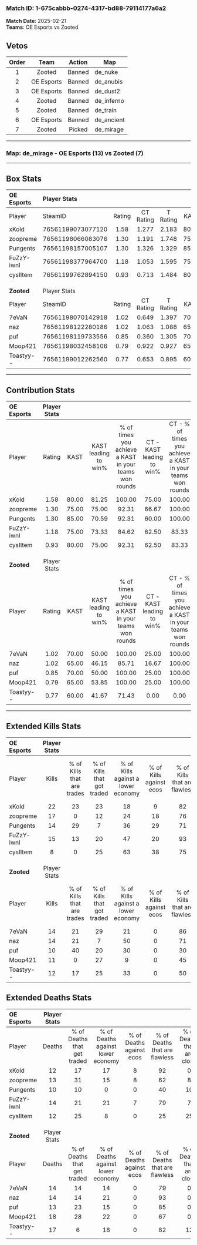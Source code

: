 ### Match ID: 1-675cabbb-0274-4317-bd88-79114177a6a2  
**Match Date**: 2025-02-21  
**Teams**: OE Esports vs Zooted  

## Vetos  

| Order | Team | Action | Map |
| :---: | :--: | :----: | --- |
| 1 | Zooted | Banned | de_nuke |
| 2 | OE Esports | Banned | de_anubis |
| 3 | OE Esports | Banned | de_dust2 |
| 4 | Zooted | Banned | de_inferno |
| 5 | Zooted | Banned | de_train |
| 6 | OE Esports | Banned | de_ancient |
| 7 | Zooted | Picked | de_mirage |

---  

### **Map**: de_mirage - OE Esports (13) vs Zooted (7)  
---  

## Box Stats  

| **OE Esports** | Player Stats      |        |           |          |       |      |       |         |        |      |     |
| :- | :- | :-: | :-: | :-: | :-: | :-: | :-: | :-: | :-: | :-: | :-: |
| Player         | SteamID           | Rating | CT Rating | T Rating | KAST  | ADR  | Kills | Assists | Deaths | K/D  | HS% |
| xKold          | 76561199073077120 |  1.58  |   1.277   |  2.183   | 80.00 | 89.6 |  22   |    4    |   12   | 1.83 | 31  |
| zoopreme       | 76561198066083076 |  1.30  |   1.191   |  1.748   | 75.00 | 87.6 |  17   |    4    |   13   | 1.31 | 58  |
| Pungents       | 76561198157005107 |  1.30  |   1.326   |  1.329   | 85.00 | 73.5 |  14   |    9    |   10   | 1.40 | 42  |
| FuZzY-iwnl     | 76561198377964700 |  1.18  |   1.053   |  1.595   | 75.00 | 85.5 |  15   |    5    |   14   | 1.07 | 33  |
| cysIItem       | 76561199762894150 |  0.93  |   0.713   |  1.484   | 80.00 | 67.7 |   8   |    9    |   12   | 0.67 | 75  |
|                |                   |        |           |          |       |      |       |         |        |      |     |
|                |                   |        |           |          |       |      |       |         |        |      |     |
|                |                   |        |           |          |       |      |       |         |        |      |     |
| **Zooted**     | Player Stats      |        |           |          |       |      |       |         |        |      |     |
| Player         | SteamID           | Rating | CT Rating | T Rating | KAST  | ADR  | Kills | Assists | Deaths | K/D  | HS% |
| 7eVaN          | 76561198070142918 |  1.02  |   0.649   |  1.397   | 70.00 | 63.9 |  14   |    3    |   14   | 1.00 | 50  |
| naz            | 76561198122280186 |  1.02  |   1.063   |  1.088   | 65.00 | 74.9 |  14   |    2    |   14   | 1.00 | 50  |
| puf            | 76561198119733556 |  0.85  |   0.360   |  1.305   | 70.00 | 54.3 |  10   |    3    |   13   | 0.77 | 30  |
| Moop421        | 76561198032458106 |  0.79  |   0.922   |  0.927   | 65.00 | 73.1 |  11   |    4    |   18   | 0.61 | 90  |
| Toastyy--      | 76561199012262560 |  0.77  |   0.653   |  0.895   | 60.00 | 62.7 |  12   |    1    |   17   | 0.71 | 66  |
---  

## Contribution Stats  

| **OE Esports** | Player Stats |       |                      |                                                        |                           |                                                             |                          |                                                            |
| :- | :-: | :-: | :-: | :-: | :-: | :-: | :-: | :-: |
| Player         |    Rating    | KAST  | KAST leading to win% | % of times you achieve a KAST in your teams won rounds | CT - KAST leading to win% | CT - % of times you achieve a KAST in your teams won rounds | T - KAST leading to win% | T - % of times you achieve a KAST in your teams won rounds |
| xKold          |     1.58     | 80.00 |        81.25         |                         100.00                         |           75.00           |                           100.00                            |          87.50           |                           100.00                           |
| zoopreme       |     1.30     | 75.00 |        75.00         |                         92.31                          |           66.67           |                           100.00                            |          85.71           |                           85.71                            |
| Pungents       |     1.30     | 85.00 |        70.59         |                         92.31                          |           60.00           |                           100.00                            |          85.71           |                           85.71                            |
| FuZzY-iwnl     |     1.18     | 75.00 |        73.33         |                         84.62                          |           62.50           |                            83.33                            |          85.71           |                           85.71                            |
| cysIItem       |     0.93     | 80.00 |        75.00         |                         92.31                          |           62.50           |                            83.33                            |          87.50           |                           100.00                           |
|                |              |       |                      |                                                        |                           |                                                             |                          |                                                            |
|                |              |       |                      |                                                        |                           |                                                             |                          |                                                            |
|                |              |       |                      |                                                        |                           |                                                             |                          |                                                            |
| **Zooted**     | Player Stats |       |                      |                                                        |                           |                                                             |                          |                                                            |
| Player         |    Rating    | KAST  | KAST leading to win% | % of times you achieve a KAST in your teams won rounds | CT - KAST leading to win% | CT - % of times you achieve a KAST in your teams won rounds | T - KAST leading to win% | T - % of times you achieve a KAST in your teams won rounds |
| 7eVaN          |     1.02     | 70.00 |        50.00         |                         100.00                         |           25.00           |                           100.00                            |          60.00           |                           100.00                           |
| naz            |     1.02     | 65.00 |        46.15         |                         85.71                          |           16.67           |                           100.00                            |          71.43           |                           83.33                            |
| puf            |     0.85     | 70.00 |        50.00         |                         100.00                         |           25.00           |                           100.00                            |          60.00           |                           100.00                           |
| Moop421        |     0.79     | 65.00 |        53.85         |                         100.00                         |           25.00           |                           100.00                            |          66.67           |                           100.00                           |
| Toastyy--      |     0.77     | 60.00 |        41.67         |                         71.43                          |           0.00            |                            0.00                             |          62.50           |                           83.33                            |
---  

## Extended Kills Stats  

| **OE Esports** | Player Stats |                            |                            |                                    |                         |                              |                                 |                                       |                    |           |
| :- | :-: | :-: | :-: | :-: | :-: | :-: | :-: | :-: | :-: | :-: |
| Player         |    Kills     | % of Kills that are trades | % of Kills that got traded | % of Kills against a lower economy | % of Kills against ecos | % of Kills that are flawless | % of Kills that are close duels | % of Kills that are assisted by flash | Pistol Round Kills | AWP Kills |
| xKold          |      22      |             23             |             23             |                 18                 |            9            |              82              |                0                |                   0                   |         3          |     9     |
| zoopreme       |      17      |             0              |             12             |                 24                 |           18            |              76              |               12                |                   6                   |         1          |     0     |
| Pungents       |      14      |             29             |             7              |                 36                 |           29            |              71              |                0                |                  14                   |         3          |     0     |
| FuZzY-iwnl     |      15      |             13             |             20             |                 47                 |           20            |              93              |                0                |                  13                   |         0          |     0     |
| cysIItem       |      8       |             0              |             25             |                 63                 |           38            |              75              |                0                |                   0                   |         0          |     0     |
|                |              |                            |                            |                                    |                         |                              |                                 |                                       |                    |           |
|                |              |                            |                            |                                    |                         |                              |                                 |                                       |                    |           |
|                |              |                            |                            |                                    |                         |                              |                                 |                                       |                    |           |
| **Zooted**     | Player Stats |                            |                            |                                    |                         |                              |                                 |                                       |                    |           |
| Player         |    Kills     | % of Kills that are trades | % of Kills that got traded | % of Kills against a lower economy | % of Kills against ecos | % of Kills that are flawless | % of Kills that are close duels | % of Kills that are assisted by flash | Pistol Round Kills | AWP Kills |
| 7eVaN          |      14      |             21             |             29             |                 21                 |            0            |              86              |                0                |                   0                   |         3          |     6     |
| naz            |      14      |             21             |             7              |                 50                 |            0            |              71              |                0                |                   7                   |         0          |     0     |
| puf            |      10      |             40             |             20             |                 30                 |            0            |              30              |               30                |                  10                   |         0          |     0     |
| Moop421        |      11      |             0              |             27             |                 9                  |            0            |              45              |                9                |                  18                   |         4          |     0     |
| Toastyy--      |      12      |             17             |             25             |                 33                 |            0            |              50              |               17                |                   0                   |         0          |     0     |
## Extended Deaths Stats  

| **OE Esports** | Player Stats |                             |                                   |                          |                               |                            |                           |               |
| :- | :-: | :-: | :-: | :-: | :-: | :-: | :-: | :-: |
| Player         |    Deaths    | % of Deaths that get traded | % of Deaths against lower economy | % of Deaths against ecos | % of Deaths that are flawless | % of Deaths that are close | % of Deaths while blinded | Deaths to AWP |
| xKold          |      12      |             17              |                17                 |            8             |              92               |             0              |            17             |       2       |
| zoopreme       |      13      |             31              |                15                 |            8             |              62               |             8              |             8             |       0       |
| Pungents       |      10      |             10              |                 0                 |            0             |              40               |             10             |             0             |       1       |
| FuZzY-iwnl     |      14      |             21              |                21                 |            7             |              79               |             7              |             0             |       2       |
| cysIItem       |      12      |             25              |                 8                 |            0             |              25               |             25             |             8             |       1       |
|                |              |                             |                                   |                          |                               |                            |                           |               |
|                |              |                             |                                   |                          |                               |                            |                           |               |
|                |              |                             |                                   |                          |                               |                            |                           |               |
| **Zooted**     | Player Stats |                             |                                   |                          |                               |                            |                           |               |
| Player         |    Deaths    | % of Deaths that get traded | % of Deaths against lower economy | % of Deaths against ecos | % of Deaths that are flawless | % of Deaths that are close | % of Deaths while blinded | Deaths to AWP |
| 7eVaN          |      14      |             14              |                14                 |            0             |              79               |             0              |             7             |       2       |
| naz            |      14      |             14              |                21                 |            0             |              93               |             0              |             0             |       1       |
| puf            |      13      |             23              |                15                 |            0             |              85               |             0              |            15             |       1       |
| Moop421        |      18      |             28              |                22                 |            0             |              67               |             0              |             0             |       3       |
| Toastyy--      |      17      |              6              |                18                 |            0             |              82               |             12             |            12             |       2       |
